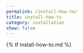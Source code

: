 ```yaml
---
permalink: /install-how-to/
title: install-how-to
category: installation
show: false
---
```


{% tf install-how-to.md %}
